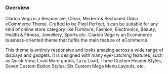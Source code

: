 ### Overview

Clarico Vega is a Responsive, Clean, Modern & Sectioned Odoo eCommerce Theme. Crafted to be Pixel Perfect, it can be suitable for any kind of online store category like Furniture, Fashion, Electronics, Beauty, Health & Fitness, Jewellery, Sports etc. Clarico Vega is an Ecommerce business-oriented theme that fulfils the main feature of eCommerce.

This theme is entirely responsive and looks amazing across a wide range of displays and gadgets. It is designed with many eye-catching features, such as Quick View, Load More goods, Lazy Load, Three Custom Header Styles, Seven Custom Button Styles, Six Custom Mega Menu Layouts, etc.

